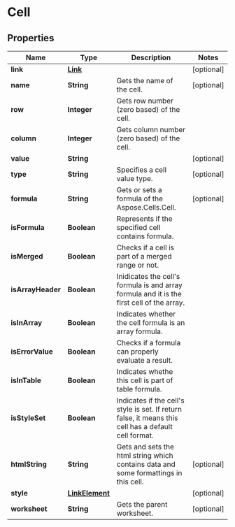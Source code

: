 
# Cell

## Properties
Name | Type | Description | Notes
------------ | ------------- | ------------- | -------------
**link** | [**Link**](Link.md) |  |  [optional]
**name** | **String** | Gets the name of the cell.              |  [optional]
**row** | **Integer** | Gets row number (zero based) of the cell.              | 
**column** | **Integer** | Gets column number (zero based) of the cell.              | 
**value** | **String** |  |  [optional]
**type** | **String** | Specifies a cell value type. |  [optional]
**formula** | **String** | Gets or sets a formula of the Aspose.Cells.Cell. |  [optional]
**isFormula** | **Boolean** | Represents if the specified cell contains formula.              | 
**isMerged** | **Boolean** | Checks if a cell is part of a merged range or not.              | 
**isArrayHeader** | **Boolean** | Inidicates the cell&#39;s formula is and array formula and it is the first cell of the array. | 
**isInArray** | **Boolean** | Indicates whether the cell formula is an array formula. | 
**isErrorValue** | **Boolean** | Checks if a formula can properly evaluate a result.              | 
**isInTable** | **Boolean** | Indicates whethe this cell is part of table formula.              | 
**isStyleSet** | **Boolean** | Indicates if the cell&#39;s style is set. If return false, it means this cell has a default cell format.              | 
**htmlString** | **String** | Gets and sets the html string which contains data and some formattings in this cell.              |  [optional]
**style** | [**LinkElement**](LinkElement.md) |  |  [optional]
**worksheet** | **String** | Gets the parent worksheet. |  [optional]




